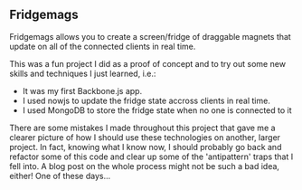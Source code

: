 ## Fridgemags

Fridgemags allows you to create a screen/fridge of draggable magnets that update on all of the connected clients in real time.

This was a fun project I did as a proof of concept and to try out some new skills and techniques I just learned, i.e.:

- It was my first Backbone.js app.
- I used nowjs to update the fridge state accross clients in real time.
- I used MongoDB to store the fridge state when no one is connected to it

There are some mistakes I made throughout this project that gave me a clearer picture of how I should use these technologies on another, larger project.
In fact, knowing what I know now, I should probably go back and refactor some of this code and clear up some of the 'antipattern' traps that I fell into.
A blog post on the whole process might not be such a bad idea, either! One of these days...